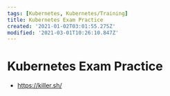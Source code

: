 ```yaml
---
tags: [Kubernetes, Kubernetes/Training]
title: Kubernetes Exam Practice
created: '2021-01-02T03:01:55.275Z'
modified: '2021-03-01T10:26:10.847Z'
---
```


# Kubernetes Exam Practice

* https://killer.sh/

